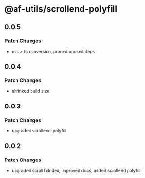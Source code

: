 # @af-utils/scrollend-polyfill

## 0.0.5

### Patch Changes

-   mjs > ts conversion, pruned unused deps

## 0.0.4

### Patch Changes

-   shrinked build size

## 0.0.3

### Patch Changes

-   upgraded scrollend-polyfill

## 0.0.2

### Patch Changes

-   upgraded scrollToIndex, improved docs, added scrollend polyfill
